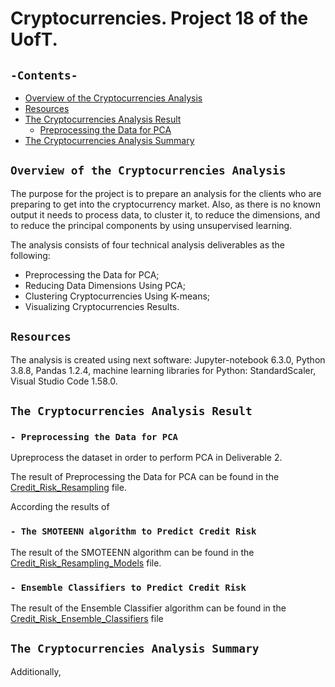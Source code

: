 # Cryptocurrencies. Project 18 of the UofT.
## `-Contents-`	
	
- [Overview of the Cryptocurrencies Analysis](#Overview-of-the-Cryptocurrencies-Analysis)	
- [Resources](#resources)	
- [The Cryptocurrencies Analysis Result](#The-Credit-Risk-Analysis-Result)
  - [Preprocessing the Data for PCA](#--Preprocessing-the-Data-for-PCA)
- [The Cryptocurrencies Analysis Summary](#The-Cryptocurrencies-Analysis-Summary)
## `Overview of the Cryptocurrencies Analysis`

The purpose for the project is to prepare an analysis for the clients who are preparing to get into the cryptocurrency market. Also, as there is no known output it needs to
process data, to cluster it, to reduce the dimensions, and to reduce the principal components by using unsupervised learning.

The analysis consists of four technical analysis deliverables as the following: 

- Preprocessing the Data for PCA;
- Reducing Data Dimensions Using PCA;
- Clustering Cryptocurrencies Using K-means;
- Visualizing Cryptocurrencies Results.

## `Resources`	
The analysis is created using next software: Jupyter-notebook 6.3.0, Python 3.8.8, Pandas 1.2.4, machine learning libraries for Python: StandardScaler, Visual Studio Code 1.58.0.

## `The Cryptocurrencies Analysis Result`
### `- Preprocessing the Data for PCA`	

Upreprocess the dataset in order to perform PCA in Deliverable 2.

The result of Preprocessing the Data for PCA can be found in the [Credit_Risk_Resampling](./credit_risk_resampling.ipynb) file.

According the results of 


### `- The SMOTEENN algorithm to Predict Credit Risk`

The result of the SMOTEENN algorithm can be found in the [Credit_Risk_Resampling_Models](./credit_risk_resampling.ipynb) file.


### `- Ensemble Classifiers to Predict Credit Risk`
The result of the Ensemble Classifier algorithm can be found in the [Credit_Risk_Ensemble_Classifiers](./credit_risk_ensemble.ipynb) file



## `The Cryptocurrencies Analysis Summary`



Additionally, 